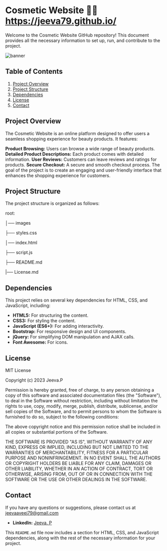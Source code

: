 # Cosmetic Website 🐱‍🏍   https://jeeva79.github.io/

Welcome to the Cosmetic Website GitHub repository! This document provides all the necessary information to set up, run, and contribute to the project.

![banner](https://github.com/jeeva79/jeeva79.github.io/assets/125794481/e4d32509-f31f-4b2a-948c-c8b3094d95e2)

## Table of Contents
1. [Project Overview](#project-overview)
2. [Project Structure](#project-structure)
3. [Dependencies](#dependencies)
4. [License](#license)
5. [Contact](#contact)

## Project Overview
The Cosmetic Website is an online platform designed to offer users a seamless shopping experience for beauty products. It features:

**Product Browsing:** Users can browse a wide range of beauty products.
**Detailed Product Descriptions:** Each product comes with detailed information.
**User Reviews:** Customers can leave reviews and ratings for products.
**Secure Checkout:** A secure and smooth checkout process.
The goal of the project is to create an engaging and user-friendly interface that enhances the shopping experience for customers.

## Project Structure
The project structure is organized as follows:

root:

│── images

├── styles.css

│── index.html

├── script.js

├── README.md

|── License.md 


## Dependencies

This project relies on several key dependencies for HTML, CSS, and JavaScript, including:

- **HTML5:** For structuring the content.
- **CSS3:** For styling the content.
- **JavaScript (ES6+):** For adding interactivity.
- **Bootstrap:** For responsive design and UI components.
- **jQuery:** For simplifying DOM manipulation and AJAX calls.
- **Font Awesome:** For icons.

## License

MIT License

Copyright (c) 2023 Jeeva.P

Permission is hereby granted, free of charge, to any person obtaining a copy
of this software and associated documentation files (the "Software"), to deal
in the Software without restriction, including without limitation the rights
to use, copy, modify, merge, publish, distribute, sublicense, and/or sell
copies of the Software, and to permit persons to whom the Software is
furnished to do so, subject to the following conditions:

The above copyright notice and this permission notice shall be included in all
copies or substantial portions of the Software.

THE SOFTWARE IS PROVIDED "AS IS", WITHOUT WARRANTY OF ANY KIND, EXPRESS OR
IMPLIED, INCLUDING BUT NOT LIMITED TO THE WARRANTIES OF MERCHANTABILITY,
FITNESS FOR A PARTICULAR PURPOSE AND NONINFRINGEMENT. IN NO EVENT SHALL THE
AUTHORS OR COPYRIGHT HOLDERS BE LIABLE FOR ANY CLAIM, DAMAGES OR OTHER
LIABILITY, WHETHER IN AN ACTION OF CONTRACT, TORT OR OTHERWISE, ARISING FROM,
OUT OF OR IN CONNECTION WITH THE SOFTWARE OR THE USE OR OTHER DEALINGS IN THE
SOFTWARE.

## Contact

If you have any questions or suggestions, please contact us at jeevaaveej79@gmail.com
- **LinkedIn:** [Jeeva. P](https://www.linkedin.com/in/jeeva-p-637323230)
  
This `README.md` file now includes a section for HTML, CSS, and JavaScript dependencies, along with the rest of the necessary information for your project.
